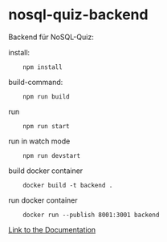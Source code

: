 # nosql-quiz-backend

Backend für NoSQL-Quiz:

install:
```
    npm install
```

build-command:
```
    npm run build
```

run
```
    npm run start
```

run in watch mode
```
    npm run devstart
```

build docker container
```
    docker build -t backend .
```

run docker container
```
    docker run --publish 8001:3001 backend
```

[Link to the Documentation](https://app.swaggerhub.com/apis-docs/lumaghg/NoSQL-Backend/1.0.1#/)